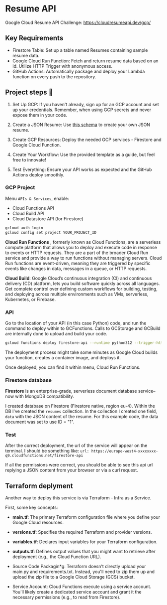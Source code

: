 # Resume API
Google Cloud Resume API Challenge: https://cloudresumeapi.dev/gcp/


## Key Requirements
- Firestore Table: Set up a table named Resumes containing sample resume data.
- Google Cloud Run Function: Fetch and return resume data based on an id. Utilize HTTP Trigger with anonymous access.
- GitHub Actions: Automatically package and deploy your Lambda function on every push to the repository.

## Project steps 🚀
1. Set Up GCP: If you haven't already, sign up for an GCP account and set up your credentials. Remember, when using GCP secrets and never expose them in your code.

2. Create a JSON Resume: Use [this schema](https://jsonresume.org/schema/) to create your own JSON resume.

3. Create GCP Resources: Deploy the needed GCP services - Firestore and Google Cloud Function.

4. Create Your Workflow: Use the provided template as a guide, but feel free to innovate!

5. Test Everything: Ensure your API works as expected and the GitHub Actions deploy smoothly.

### GCP Project
Menu `APIs & Services`, enable: 
- Cloud Functions API
- Cloud Build API
- Cloud Datastore API (for Firestore)

```bash
gcloud auth login
gcloud config set project YOUR_PROJECT_ID
```

**Cloud Run Functions** , formerly known as Cloud Functions, are a serverless compute platform that allows you to deploy and execute code in response to events or HTTP requests. They are a part of the broader Cloud Run service and provide a way to run functions without managing servers. Cloud Run functions are event-driven, meaning they are triggered by specific events like changes in data, messages in a queue, or HTTP requests. 

**Cloud Build**: Google Cloud’s continuous integration (CI) and continuous delivery (CD) platform, lets you build software quickly across all languages. Get complete control over defining custom workflows for building, testing, and deploying across multiple environments such as VMs, serverless, Kubernetes, or Firebase.

### API
Go to the location of your API (in this case Python) code, and run the command to deploy within to GCFunctions. Calls to GCStorage and GCBuild are internally done to upload and build your code.

```bash
gcloud functions deploy firestore-api --runtime python312 --trigger-http --allow-unauthenticated --entry-point get_resume --region europe-west4 --memory 256MB --timeout 60s
```

The deployment process might take some minutes as Google Cloud builds your function, creates a container image, and deploys it.

Once deployed, you can find it within menu, Cloud Run Functions.

### Firestore database
**Firestore** is an enterprise-grade, serverless document database service–now with MongoDB compatibility. 

I created database on Firestore (Firestore native, region eu-4). Within the DB I've created the `resumes` collection. In the collection I created one field, `data` with the JSON content of the resume. For this example code, the data document was set to use ID = "1".

### Test
After the correct deployment, the url of the service will appear on the terminal. I should be something like:
`url: https://europe-west4-xxxxxxxx-q9.cloudfunctions.net/firestore-api`

If all the permissions were correct, you should be able to see this api url replying a JSON content from  your browser or via a curl request.


## Terraform deplyment

Another way to deploy this service is via Terraform - Infra as a Service.
 
First, some key concepts:
- **main.tf**: The primary Terraform configuration file where you define your Google Cloud resources.

- **versions.tf**: Specifies the required Terraform and provider versions.

- **variables.tf**: Declares input variables for your Terraform configuration.

- **outputs.tf**: Defines output values that you might want to retrieve after deployment (e.g., the Cloud Function URL).

- Source Code Packagin*g: Terraform doesn't directly upload your main.py and requirements.txt. Instead, you'll need to zip them up and upload the zip file to a Google Cloud Storage (GCS) bucket.

- Service Account: Cloud Functions execute using a service account. You'll likely create a dedicated service account and grant it the necessary permissions (e.g., to read from Firestore).

